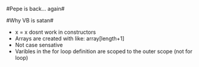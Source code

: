 #Pepe is back... again#

#Why VB is satan#
* x = x dosnt work in constructors
* Arrays are created with like: array[length+1]
* Not case sensative
* Varibles in the for loop definition are scoped to the outer scope (not for loop)
